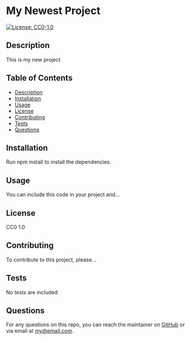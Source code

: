 # My Newest Project
  [![License: CC0-1.0](https://img.shields.io/badge/License-CC0_1.0-lightgrey.svg)](http://creativecommons.org/publicdomain/zero/1.0/)

  ## Description
  This is my new project

  ## Table of Contents
  - [Description](#description)
  - [Installation](#installation)
  - [Usage](#usage)
  - [License](#license)
  - [Contributing](#contributing)
  - [Tests](#tests)
  - [Questions](#questions)

  ## Installation
  Run npm install to install the dependencies.

  ## Usage
  You can include this code in your project and...

  ## License
  CC0 1.0

  ## Contributing
  To contribute to this project, please...

  ## Tests
  No tests are included

  ## Questions
  For any questions on this repo, you can reach the maintainer on [GitHub](https://github.com/Stefan4D) or via email at my@email.com.
